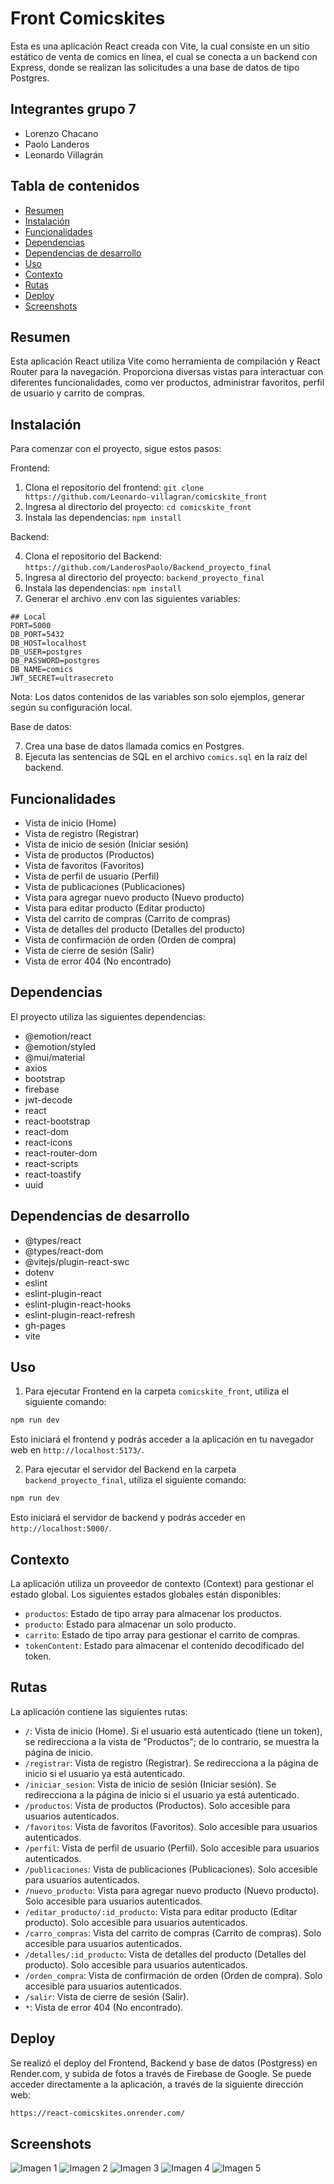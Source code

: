 # Front Comicskites

Esta es una aplicación React creada con Vite, la cual consiste en un sitio estático de venta de comics en línea, el cual se conecta a un backend con Express, donde se realizan las solicitudes a una base de datos de tipo Postgres. 

## Integrantes grupo 7

- Lorenzo Chacano
- Paolo Landeros
- Leonardo Villagrán

## Tabla de contenidos

- [Resumen](#resumen)
- [Instalación](#instalación)
- [Funcionalidades](#funcionalidades)
- [Dependencias](#dependencias)
- [Dependencias de desarrollo](#dependencias-de-desarrollo)
- [Uso](#uso)
- [Contexto](#contexto)
- [Rutas](#rutas)
- [Deploy](#deploy)
- [Screenshots](#screenshots)

## Resumen

Esta aplicación React utiliza Vite como herramienta de compilación y React Router para la navegación. Proporciona diversas vistas para interactuar con diferentes funcionalidades, como ver productos, administrar favoritos, perfil de usuario y carrito de compras.

## Instalación

Para comenzar con el proyecto, sigue estos pasos:

Frontend: 

1. Clona el repositorio del frontend: `git clone https://github.com/Leonardo-villagran/comicskite_front`
2. Ingresa al directorio del proyecto: `cd comicskite_front`
3. Instala las dependencias: `npm install`

Backend:

4. Clona el repositorio del Backend:  `https://github.com/LanderosPaolo/Backend_proyecto_final`
5. Ingresa al directorio del proyecto: `backend_proyecto_final`
6. Instala las dependencias: `npm install`
7. Generar el archivo .env con las siguientes variables:

```
## Local
PORT=5000
DB_PORT=5432
DB_HOST=localhost
DB_USER=postgres
DB_PASSWORD=postgres
DB_NAME=comics
JWT_SECRET=ultrasecreto
```

Nota: Los datos contenidos de las variables son solo ejemplos, generar según su configuración local.  

Base de datos:

7. Crea una base de datos llamada comics en Postgres.
8. Ejecuta las sentencias de SQL en el archivo `comics.sql`  en la raíz del backend.

## Funcionalidades

- Vista de inicio (Home)
- Vista de registro (Registrar)
- Vista de inicio de sesión (Iniciar sesión)
- Vista de productos (Productos)
- Vista de favoritos (Favoritos)
- Vista de perfil de usuario (Perfil)
- Vista de publicaciones (Publicaciones)
- Vista para agregar nuevo producto (Nuevo producto)
- Vista para editar producto (Editar producto)
- Vista del carrito de compras (Carrito de compras)
- Vista de detalles del producto (Detalles del producto)
- Vista de confirmación de orden (Orden de compra)
- Vista de cierre de sesión (Salir)
- Vista de error 404 (No encontrado)

## Dependencias

El proyecto utiliza las siguientes dependencias:

- @emotion/react
- @emotion/styled
- @mui/material
- axios
- bootstrap
- firebase
- jwt-decode
- react
- react-bootstrap
- react-dom
- react-icons
- react-router-dom
- react-scripts
- react-toastify
- uuid

## Dependencias de desarrollo

- @types/react
- @types/react-dom
- @vitejs/plugin-react-swc
- dotenv
- eslint
- eslint-plugin-react
- eslint-plugin-react-hooks
- eslint-plugin-react-refresh
- gh-pages
- vite

## Uso

1. Para ejecutar Frontend en la carpeta `comicskite_front`, utiliza el siguiente comando:

```bash
npm run dev
```
Esto iniciará el frontend y podrás acceder a la aplicación en tu navegador web en `http://localhost:5173/`.

2. Para ejecutar el servidor del Backend en la carpeta `backend_proyecto_final`, utiliza el siguiente comando:

```bash
npm run dev
```

Esto iniciará el servidor de backend y podrás acceder en `http://localhost:5000/`.

## Contexto

La aplicación utiliza un proveedor de contexto (Context) para gestionar el estado global. Los siguientes estados globales están disponibles:

- `productos`: Estado de tipo array para almacenar los productos.
- `producto`: Estado para almacenar un solo producto.
- `carrito`: Estado de tipo array para gestionar el carrito de compras.
- `tokenContent`: Estado para almacenar el contenido decodificado del token.

## Rutas

La aplicación contiene las siguientes rutas:

- `/`: Vista de inicio (Home). Si el usuario está autenticado (tiene un token), se redirecciona a la vista de "Productos"; de lo contrario, se muestra la página de inicio.
- `/registrar`: Vista de registro (Registrar). Se redirecciona a la página de inicio si el usuario ya está autenticado.
- `/iniciar_sesion`: Vista de inicio de sesión (Iniciar sesión). Se redirecciona a la página de inicio si el usuario ya está autenticado.
- `/productos`: Vista de productos (Productos). Solo accesible para usuarios autenticados.
- `/favoritos`: Vista de favoritos (Favoritos). Solo accesible para usuarios autenticados.
- `/perfil`: Vista de perfil de usuario (Perfil). Solo accesible para usuarios autenticados.
- `/publicaciones`: Vista de publicaciones (Publicaciones). Solo accesible para usuarios autenticados.
- `/nuevo_producto`: Vista para agregar nuevo producto (Nuevo producto). Solo accesible para usuarios autenticados.
- `/editar_producto/:id_producto`: Vista para editar producto (Editar producto). Solo accesible para usuarios autenticados.
- `/carro_compras`: Vista del carrito de compras (Carrito de compras). Solo accesible para usuarios autenticados.
- `/detalles/:id_producto`: Vista de detalles del producto (Detalles del producto). Solo accesible para usuarios autenticados.
- `/orden_compra`: Vista de confirmación de orden (Orden de compra). Solo accesible para usuarios autenticados.
- `/salir`: Vista de cierre de sesión (Salir).
- `*`: Vista de error 404 (No encontrado).

## Deploy

Se realizó el deploy del Frontend, Backend y base de datos (Postgress) en Render.com, y subida de fotos a través de Firebase de Google. Se puede acceder directamente a la aplicación, a través de la siguiente dirección web: 

```bash
https://react-comicskites.onrender.com/
```
## Screenshots

![Imagen 1](https://firebasestorage.googleapis.com/v0/b/comicskite.appspot.com/o/img%2Fgithub%2FSin-t%C3%ADtulo-1.png?alt=media&token=9332bcff-3e0f-4764-ab4b-4ee1fa290b82)
![Imagen 2](https://firebasestorage.googleapis.com/v0/b/comicskite.appspot.com/o/img%2Fgithub%2FSin-t%C3%ADtulo-2.png?alt=media&token=daa86f1f-d4ed-4d35-99e8-1cfd6d3bd764)
![Imagen 3](https://firebasestorage.googleapis.com/v0/b/comicskite.appspot.com/o/img%2Fgithub%2FSin-t%C3%ADtulo-3.png?alt=media&token=0db88156-dc79-4855-a84b-984e5837c111)
![Imagen 4](https://firebasestorage.googleapis.com/v0/b/comicskite.appspot.com/o/img%2Fgithub%2FSin-t%C3%ADtulo-4.png?alt=media&token=d9505178-6f27-483b-a0be-fe59e48f19b2)
![Imagen 5](https://firebasestorage.googleapis.com/v0/b/comicskite.appspot.com/o/img%2Fgithub%2FSin-t%C3%ADtulo-5.png?alt=media&token=8a3ad586-438c-4243-bff5-43ba9f0b9614)


